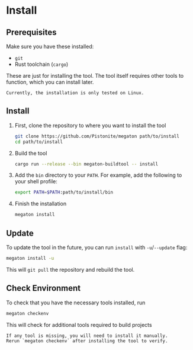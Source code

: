 # Install

## Prerequisites
Make sure you have these installed:
- `git`
- Rust toolchain (`cargo`)

These are just for installing the tool. The tool itself requires
other tools to function, which you can install later.

```admonish warning
Currently, the installation is only tested on Linux.
```

## Install
1. First, clone the repository to where you want to install the tool
    ```bash
    git clone https://github.com/Pistonite/megaton path/to/install
    cd path/to/install
    ```
2. Build the tool
    ```bash
    cargo run --release --bin megaton-buildtool -- install
    ```
3. Add the `bin` directory to your `PATH`. For example, add the following to your shell profile:
    ```bash
    export PATH=$PATH:path/to/install/bin
    ```
4. Finish the installation
    ```bash
    megaton install
    ```

## Update
To update the tool in the future, you can run `install` with `-u`/`--update` flag:
```bash
megaton install -u
```
This will `git pull` the repository and rebuild the tool.

## Check Environment
To check that you have the necessary tools installed, run
```bash
megaton checkenv
```
This will check for additional tools required to build projects

```admonish warning
If any tool is missing, you will need to install it manually.
Rerun `megaton checkenv` after installing the tool to verify.
```

